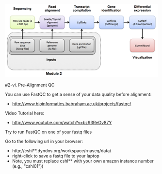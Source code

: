 ![RNA-seq Flowchart - Module 2](Images/RNA-seq_Flowchart2.png)

#2-vi. Pre-Alignment QC

You can use FastQC to get a sense of your data quality before alignment:
* http://www.bioinformatics.babraham.ac.uk/projects/fastqc/

Video Tutorial here: 
* http://www.youtube.com/watch?v=bz93ReOv87Y

Try to run FastQC on one of your fastq files

Go to the following url in your browser:
* http://cshl**.dyndns.org/workspace/rnaseq/data/
* right-click to save a fastq file to your laptop
* Note, you must replace cshl** with your own amazon instance number (e.g., "cshl01"))


